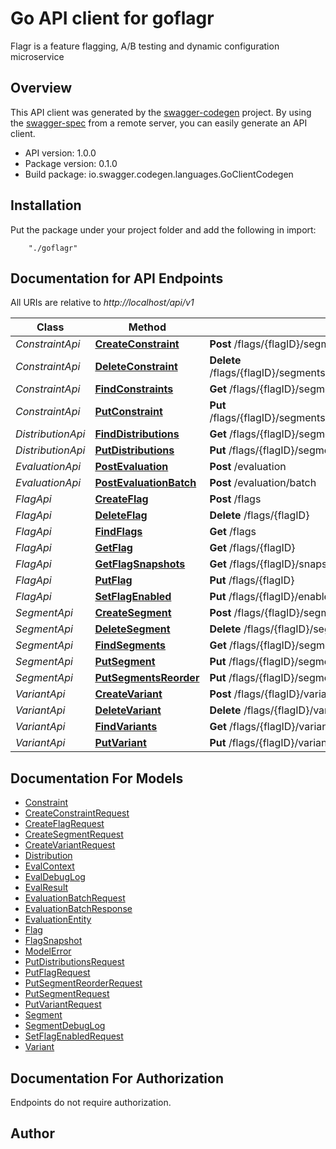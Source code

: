 # Go API client for goflagr

Flagr is a feature flagging, A/B testing and dynamic configuration microservice

## Overview
This API client was generated by the [swagger-codegen](https://github.com/swagger-api/swagger-codegen) project.  By using the [swagger-spec](https://github.com/swagger-api/swagger-spec) from a remote server, you can easily generate an API client.

- API version: 1.0.0
- Package version: 0.1.0
- Build package: io.swagger.codegen.languages.GoClientCodegen

## Installation
Put the package under your project folder and add the following in import:
```
    "./goflagr"
```

## Documentation for API Endpoints

All URIs are relative to *http://localhost/api/v1*

Class | Method | HTTP request | Description
------------ | ------------- | ------------- | -------------
*ConstraintApi* | [**CreateConstraint**](docs/ConstraintApi.md#createconstraint) | **Post** /flags/{flagID}/segments/{segmentID}/constraints | 
*ConstraintApi* | [**DeleteConstraint**](docs/ConstraintApi.md#deleteconstraint) | **Delete** /flags/{flagID}/segments/{segmentID}/constraints/{constraintID} | 
*ConstraintApi* | [**FindConstraints**](docs/ConstraintApi.md#findconstraints) | **Get** /flags/{flagID}/segments/{segmentID}/constraints | 
*ConstraintApi* | [**PutConstraint**](docs/ConstraintApi.md#putconstraint) | **Put** /flags/{flagID}/segments/{segmentID}/constraints/{constraintID} | 
*DistributionApi* | [**FindDistributions**](docs/DistributionApi.md#finddistributions) | **Get** /flags/{flagID}/segments/{segmentID}/distributions | 
*DistributionApi* | [**PutDistributions**](docs/DistributionApi.md#putdistributions) | **Put** /flags/{flagID}/segments/{segmentID}/distributions | 
*EvaluationApi* | [**PostEvaluation**](docs/EvaluationApi.md#postevaluation) | **Post** /evaluation | 
*EvaluationApi* | [**PostEvaluationBatch**](docs/EvaluationApi.md#postevaluationbatch) | **Post** /evaluation/batch | 
*FlagApi* | [**CreateFlag**](docs/FlagApi.md#createflag) | **Post** /flags | 
*FlagApi* | [**DeleteFlag**](docs/FlagApi.md#deleteflag) | **Delete** /flags/{flagID} | 
*FlagApi* | [**FindFlags**](docs/FlagApi.md#findflags) | **Get** /flags | 
*FlagApi* | [**GetFlag**](docs/FlagApi.md#getflag) | **Get** /flags/{flagID} | 
*FlagApi* | [**GetFlagSnapshots**](docs/FlagApi.md#getflagsnapshots) | **Get** /flags/{flagID}/snapshots | 
*FlagApi* | [**PutFlag**](docs/FlagApi.md#putflag) | **Put** /flags/{flagID} | 
*FlagApi* | [**SetFlagEnabled**](docs/FlagApi.md#setflagenabled) | **Put** /flags/{flagID}/enabled | 
*SegmentApi* | [**CreateSegment**](docs/SegmentApi.md#createsegment) | **Post** /flags/{flagID}/segments | 
*SegmentApi* | [**DeleteSegment**](docs/SegmentApi.md#deletesegment) | **Delete** /flags/{flagID}/segments/{segmentID} | 
*SegmentApi* | [**FindSegments**](docs/SegmentApi.md#findsegments) | **Get** /flags/{flagID}/segments | 
*SegmentApi* | [**PutSegment**](docs/SegmentApi.md#putsegment) | **Put** /flags/{flagID}/segments/{segmentID} | 
*SegmentApi* | [**PutSegmentsReorder**](docs/SegmentApi.md#putsegmentsreorder) | **Put** /flags/{flagID}/segments/reorder | 
*VariantApi* | [**CreateVariant**](docs/VariantApi.md#createvariant) | **Post** /flags/{flagID}/variants | 
*VariantApi* | [**DeleteVariant**](docs/VariantApi.md#deletevariant) | **Delete** /flags/{flagID}/variants/{variantID} | 
*VariantApi* | [**FindVariants**](docs/VariantApi.md#findvariants) | **Get** /flags/{flagID}/variants | 
*VariantApi* | [**PutVariant**](docs/VariantApi.md#putvariant) | **Put** /flags/{flagID}/variants/{variantID} | 


## Documentation For Models

 - [Constraint](docs/Constraint.md)
 - [CreateConstraintRequest](docs/CreateConstraintRequest.md)
 - [CreateFlagRequest](docs/CreateFlagRequest.md)
 - [CreateSegmentRequest](docs/CreateSegmentRequest.md)
 - [CreateVariantRequest](docs/CreateVariantRequest.md)
 - [Distribution](docs/Distribution.md)
 - [EvalContext](docs/EvalContext.md)
 - [EvalDebugLog](docs/EvalDebugLog.md)
 - [EvalResult](docs/EvalResult.md)
 - [EvaluationBatchRequest](docs/EvaluationBatchRequest.md)
 - [EvaluationBatchResponse](docs/EvaluationBatchResponse.md)
 - [EvaluationEntity](docs/EvaluationEntity.md)
 - [Flag](docs/Flag.md)
 - [FlagSnapshot](docs/FlagSnapshot.md)
 - [ModelError](docs/ModelError.md)
 - [PutDistributionsRequest](docs/PutDistributionsRequest.md)
 - [PutFlagRequest](docs/PutFlagRequest.md)
 - [PutSegmentReorderRequest](docs/PutSegmentReorderRequest.md)
 - [PutSegmentRequest](docs/PutSegmentRequest.md)
 - [PutVariantRequest](docs/PutVariantRequest.md)
 - [Segment](docs/Segment.md)
 - [SegmentDebugLog](docs/SegmentDebugLog.md)
 - [SetFlagEnabledRequest](docs/SetFlagEnabledRequest.md)
 - [Variant](docs/Variant.md)


## Documentation For Authorization
 Endpoints do not require authorization.


## Author



